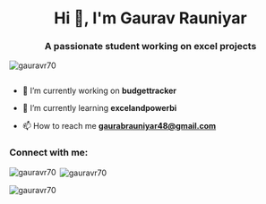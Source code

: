 <h1 align="center">Hi 👋, I'm Gaurav Rauniyar</h1>
<h3 align="center">A passionate student working on excel projects</h3>

<p align="left"> <img src="https://komarev.com/ghpvc/?username=gauravr70&label=Profile%20views&color=0e75b6&style=flat" alt="gauravr70" /> </p>

<p align="left"> <a href="https://twitter.com/" target="blank"><img src="https://img.shields.io/twitter/follow/?logo=twitter&style=for-the-badge" alt="" /></a> </p>

- 🔭 I’m currently working on **budgettracker**

- 🌱 I’m currently learning **excelandpowerbi**

- 📫 How to reach me **gaurabrauniyar48@gmail.com**

<h3 align="left">Connect with me:</h3>
<p align="left">
</p>

<p><img align="left" src="https://github-readme-stats.vercel.app/api/top-langs?username=gauravr70&show_icons=true&locale=en&layout=compact" alt="gauravr70" /></p>

<p>&nbsp;<img align="center" src="https://github-readme-stats.vercel.app/api?username=gauravr70&show_icons=true&locale=en" alt="gauravr70" /></p>

<p><img align="center" src="https://github-readme-streak-stats.herokuapp.com/?user=gauravr70&" alt="gauravr70" /></p>


